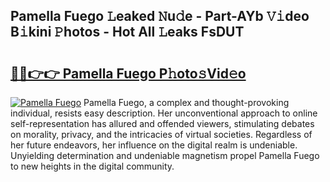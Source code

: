 ## Pamella Fuego 𝙻eaked 𝙽u𝚍e - Part-AYb 𝚅𝚒deo B𝚒kini 𝙿hotos - Hot All 𝙻eaks FsDUT

# <h2><a href="http://ld5jwfb.urlbe.top/?page=Pamella+Fuego">🔗🔗👉👉 Pamella Fuego P𝚑oto𝚜Vid𝚎o</a></h2>

[![Pamella Fuego](https://i.imgur.com/eBuTRDB.gif)](http://ld5jwfb.urlbe.top/?page=Pamella+Fuego)
Pamella Fuego, a complex and thought-provoking individual, resists easy description. Her unconventional approach to online self-representation has allured and offended viewers, stimulating debates on morality, privacy, and the intricacies of virtual societies. Regardless of her future endeavors, her influence on the digital realm is undeniable. Unyielding determination and undeniable magnetism propel Pamella Fuego to new heights in the digital community.
